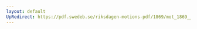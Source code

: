 ```yaml
---
layout: default
UpRedirect: https://pdf.swedeb.se/riksdagen-motions-pdf/1869/mot_1869__ak__00035.pdf
---
```

